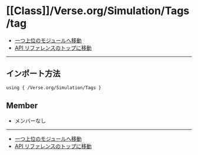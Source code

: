 # [[Class]]/Verse.org/Simulation/Tags/tag

- [一つ上位のモジュールへ移動](../main.md)
- [API リファレンスのトップに移動](../../../../main.md)

---

## インポート方法

```verse
using { /Verse.org/Simulation/Tags }
```

## Member

- メンバーなし

---

- [一つ上位のモジュールへ移動](../main.md)
- [API リファレンスのトップに移動](../../../../main.md)
